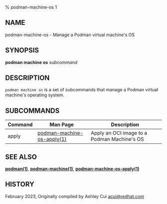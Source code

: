 % podman-machine-os 1

## NAME

podman\-machine\-os - Manage a Podman virtual machine's OS

## SYNOPSIS

**podman machine os** _subcommand_

## DESCRIPTION

`podman machine os` is a set of subcommands that manage a Podman virtual machine's operating system.

## SUBCOMMANDS

| Command | Man Page                                                                | Description                                 |
| ------- | ----------------------------------------------------------------------- | ------------------------------------------- |
| apply   | [podman-machine-os-apply(1)](podman-machine/podman-machine-os-apply.md) | Apply an OCI image to a Podman Machine's OS |

## SEE ALSO

**[podman(1)](podman.md)**, **[podman-machine(1)](podman-machine/podman-machine.md)**, **[podman-machine-os-apply(1)](podman-machine/podman-machine-os-apply.md)**

## HISTORY

February 2023, Originally compiled by Ashley Cui <acui@redhat.com>
